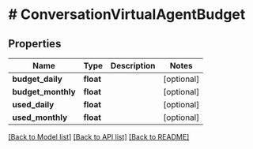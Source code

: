 # # ConversationVirtualAgentBudget

## Properties

Name | Type | Description | Notes
------------ | ------------- | ------------- | -------------
**budget_daily** | **float** |  | [optional]
**budget_monthly** | **float** |  | [optional]
**used_daily** | **float** |  | [optional]
**used_monthly** | **float** |  | [optional]

[[Back to Model list]](../../README.md#models) [[Back to API list]](../../README.md#endpoints) [[Back to README]](../../README.md)
